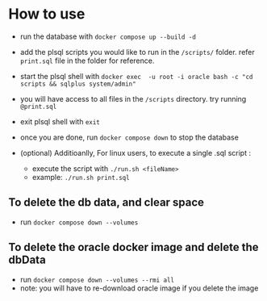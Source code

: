 # How to use
- run the database with `docker compose up --build -d`
- add the plsql scripts you would like to run in the `/scripts/` folder. refer `print.sql` file in the folder for reference.
- start the plsql shell with `docker exec  -u root -i oracle bash -c "cd scripts && sqlplus system/admin"`
- you will have access to all files in the `/scripts` directory. try running `@print.sql`
- exit plsql shell with `exit`
- once you are done, run `docker compose down` to stop the database


-  (optional) Additioanlly, For linux users, to execute a single .sql script :
    - execute the script with `./run.sh <fileName>`
    - example: `./run.sh print.sql`


## To delete the db data, and clear space
- run `docker compose down --volumes`

## To delete the oracle docker image and delete the dbData
- run `docker compose down --volumes --rmi all`
- note: you will have to re-download oracle image if you delete the image